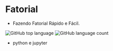 # Fatorial

- Fazendo Fatorial Rápido e Fácil.
 
![GitHub top language](https://img.shields.io/github/languages/top/calgns/Fatorial)
![GitHub language count](https://img.shields.io/github/languages/count/calgns/Fatorial)
- python e jupyter
